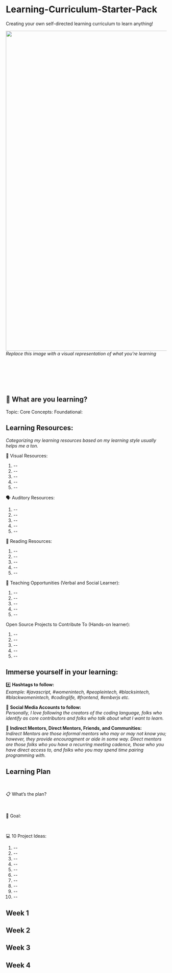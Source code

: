 # Learning-Curriculum-Starter-Pack
Creating your own self-directed learning curriculum to learn anything!

<img src="https://user-images.githubusercontent.com/7072856/112834525-18149c80-9066-11eb-8451-e224d1bbc5f4.png" width=1000 />
<i>Replace this image with a visual representation of what you're learning</i>


<p>&nbsp;</p>
<p>&nbsp;</p>
<p>&nbsp;</p>

## 🤔 What are you learning?

Topic:
Core Concepts:
Foundational:


## Learning Resources:
<i> Categorizing my learning resources based on my learning style usually helps me a ton. </i>



👀 Visual Resources:


1. --
2. --
3. --
4. --
5. --



🗣 Auditory Resources: 


1. --
2. --
3. --
4. --
5. --



📖 Reading Resources:


1. --
2. --
3. --
4. --
5. --



📝 Teaching Opportunities (Verbal and Social Learner):


1. --
2. --
3. --
4. --
5. --


Open Source Projects to Contribute To (Hands-on learner):


1. --
2. --
3. --
4. --
5. --


## Immerse yourself in your learning:

#️⃣ <b>Hashtags to follow:</b>
<br />
<i>Example: #javascript, #womenintech, #peopleintech, #blacksintech, #blackwomenintech, #codinglife, #frontend, #emberjs etc.</i>

👤 <b>Social Media Accounts to follow:</b>
<br />
<i>Personally, I love following the creators of the coding language, folks who identify as core contributors and folks who talk about what I want to learn. </i>

👥 <b>Indirect Mentors, Direct Mentors, Friends, and Communities:</b>
<br />
<i>Indirect Mentors are those informal mentors who may or may not know you; however, they provide encouragment or aide in some way. Direct mentors are those folks who you have a recurring meeting cadence, those who you have direct access to, and folks who you may spend time pairing programming with.</i>


## Learning Plan
<p>&nbsp;</p>
📋 What’s the plan? 

<p>&nbsp;</p>
🎯 Goal:

<p>&nbsp;</p>
💻 10 Project Ideas:


1. --
2. --
3. --
4. --
5. --
6. --
7. --
8. --
9. --
10. --


Week 1
----------

Week 2
----------

Week 3
----------

Week 4
----------


